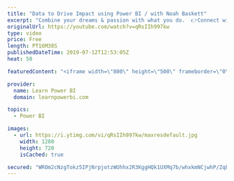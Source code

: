 ```yaml
---
title: "Data to Drive Impact using Power BI / with Noah Baskett"
excerpt: "Combine your dreams & passion with what you do.  👉Connect with Noah (Website): https://www.wisebi.co/  👉Connect with Noah (LinkedIn): https://www.linkedin.com/in/noahbaskett/  Join the Learn Power BI Family 👉https://web.learnpowerbi.com/waitlist-invite/  ================================ 👉 FREE Power"
originalUrl: https://youtube.com/watch?v=qRsIIh997kw
type: video
price: Free
length: PT16M38S
publishedDateTime: 2019-07-12T12:53:05Z
heat: 50

featuredContent: "<iframe width=\"800\" height=\"500\" frameborder=\"0\" src=\"https://www.youtube.com/embed/qRsIIh997kw\" allow=\"accelerometer; autoplay; encrypted-media; gyroscope; picture-in-picture\" allowfullscreen></iframe>"

provider:
  name: Learn Power BI
  domain: learnpowerbi.com

topics:
  - Power BI

images:
  - url: https://i.ytimg.com/vi/qRsIIh997kw/maxresdefault.jpg
    width: 1280
    height: 720
    isCached: true

secured: "WROm2cNzgTokz5IPjNrpjotzWUhhx2R3KggHQk1UXMq7b/whxkmNCjwhP/ZqbHS86H8dbJ4zSBt7ktOODHJHdntDNJVarHD/WXOniKji+PfPlPpCghSTqv29JsMsWA/+p5RsW0CIuVrlbIGoUgcErftlyyQ6i5BregDDoOpM393RTu9rh4x9WcBCfmtD1JFSrRAxibiLtBB9XmoGC7mDYt0g4hcKZM6+OJ74lz3Ibu5YXVtBhIYps5aVOY52LvBkc978Lu9R69l5L+8rujhW5/6rJDfa7iDKOnyOniMKpyKPbMSv/ffH1fH8V026auyJohdYJd25eq5Kah55WOqsX5fHdPJJSRMWPW/ixspPbozRYJXIiVyC0ylEkZ0ZwXQ9Cp9vzFyGjMejSveBYI5fjhmmKL0uAjRqjaI3uHXE9NE=;JPx+gFbKJ5j/sBE5vH8Mew=="
---
```


